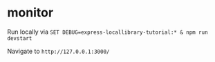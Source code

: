 # monitor

Run locally via
`SET DEBUG=express-locallibrary-tutorial:* & npm run devstart`

Navigate to
`http://127.0.0.1:3000/`
